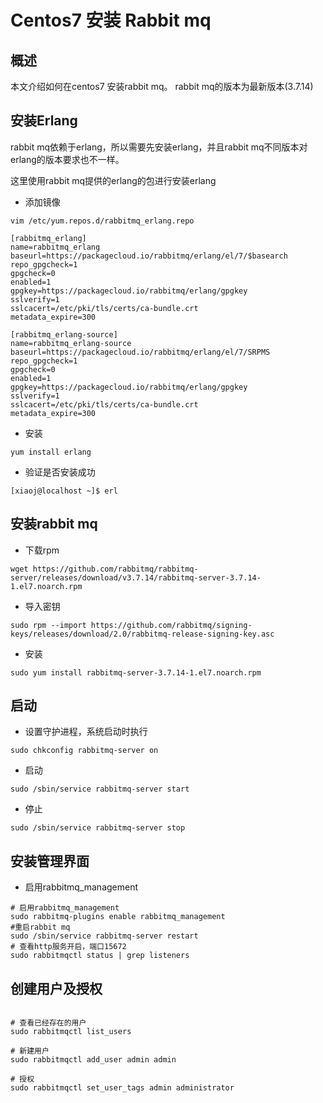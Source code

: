 # Centos7 安装 Rabbit mq

## 概述

本文介绍如何在centos7 安装rabbit mq。 rabbit mq的版本为最新版本(3.7.14)

## 安装Erlang

rabbit mq依赖于erlang，所以需要先安装erlang，并且rabbit mq不同版本对erlang的版本要求也不一样。

这里使用rabbit mq提供的erlang的包进行安装erlang

- 添加镜像

``` shell
vim /etc/yum.repos.d/rabbitmq_erlang.repo

[rabbitmq_erlang]
name=rabbitmq_erlang
baseurl=https://packagecloud.io/rabbitmq/erlang/el/7/$basearch
repo_gpgcheck=1
gpgcheck=0
enabled=1
gpgkey=https://packagecloud.io/rabbitmq/erlang/gpgkey
sslverify=1
sslcacert=/etc/pki/tls/certs/ca-bundle.crt
metadata_expire=300

[rabbitmq_erlang-source]
name=rabbitmq_erlang-source
baseurl=https://packagecloud.io/rabbitmq/erlang/el/7/SRPMS
repo_gpgcheck=1
gpgcheck=0
enabled=1
gpgkey=https://packagecloud.io/rabbitmq/erlang/gpgkey
sslverify=1
sslcacert=/etc/pki/tls/certs/ca-bundle.crt
metadata_expire=300

```

- 安装

``` shell
yum install erlang
```

- 验证是否安装成功

``` shell
[xiaoj@localhost ~]$ erl
```

## 安装rabbit mq

- 下载rpm 

``` shell
wget https://github.com/rabbitmq/rabbitmq-server/releases/download/v3.7.14/rabbitmq-server-3.7.14-1.el7.noarch.rpm

```

- 导入密钥

``` shell
sudo rpm --import https://github.com/rabbitmq/signing-keys/releases/download/2.0/rabbitmq-release-signing-key.asc

```

- 安装 

``` shell
sudo yum install rabbitmq-server-3.7.14-1.el7.noarch.rpm
```

## 启动

- 设置守护进程，系统启动时执行

``` shell
sudo chkconfig rabbitmq-server on
```

- 启动

```
sudo /sbin/service rabbitmq-server start
```

- 停止

```
sudo /sbin/service rabbitmq-server stop
```

## 安装管理界面 

- 启用rabbitmq_management

``` shell
# 启用rabbitmq_management
sudo rabbitmq-plugins enable rabbitmq_management
#重启rabbit mq
sudo /sbin/service rabbitmq-server restart
# 查看http服务开启，端口15672
sudo rabbitmqctl status | grep listeners
```

## 创建用户及授权

``` shell 

# 查看已经存在的用户
sudo rabbitmqctl list_users

# 新建用户
sudo rabbitmqctl add_user admin admin

# 授权
sudo rabbitmqctl set_user_tags admin administrator

```